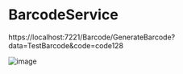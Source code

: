 # BarcodeService

https://localhost:7221/Barcode/GenerateBarcode?data=TestBarcode&code=code128

![image](https://github.com/user-attachments/assets/76163490-1321-48d2-9858-31fbbb7d75bb)
